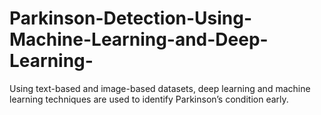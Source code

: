 # Parkinson-Detection-Using-Machine-Learning-and-Deep-Learning-
Using text-based and image-based datasets, deep learning and machine learning techniques are used to identify Parkinson’s condition early.
